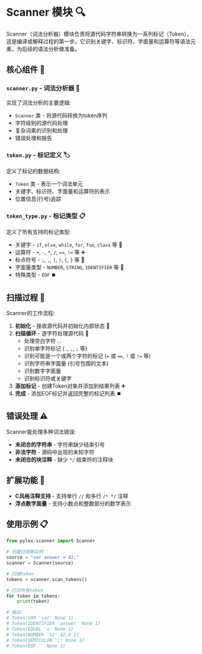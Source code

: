 # Scanner 模块 🔍

Scanner（词法分析器）模块负责将源代码字符串转换为一系列标记（Token），这是编译或解释过程的第一步。它识别关键字、标识符、字面量和运算符等语法元素，为后续的语法分析做准备。

## 核心组件 🧩

### `scanner.py` - 词法分析器 🔎

实现了词法分析的主要逻辑:

- `Scanner` 类 - 将源代码转换为token序列
- 字符级别的源代码处理
- 复杂词素的识别和处理
- 错误处理和报告

### `token.py` - 标记定义 🏷️

定义了标记的数据结构:

- `Token` 类 - 表示一个词法单元
- 关键字、标识符、字面量和运算符的表示
- 位置信息(行号)追踪

### `token_type.py` - 标记类型 📋

定义了所有支持的标记类型:

- 关键字 - `if`, `else`, `while`, `for`, `fun`, `class` 等 🔑
- 运算符 - `+`, `-`, `*`, `/`, `==`, `!=` 等 ➕
- 标点符号 - `;`, `,`, `(`, `)`, `{`, `}` 等 📌 
- 字面量类型 - `NUMBER`, `STRING`, `IDENTIFIER` 等 📝
- 特殊类型 - `EOF` ⏹️

## 扫描过程 🔄

Scanner的工作流程:

1. **初始化** - 接收源代码并初始化内部状态 🚀
2. **扫描循环** - 逐字符处理源代码 🔁
   - 处理空白字符 ⌴
   - 识别单字符标记 (`.`, `,`, `;` 等)
   - 识别可能是一个或两个字符的标记 (`=` 或 `==`, `!` 或 `!=` 等)
   - 识别字符串字面量 (引号包围的文本)
   - 识别数字字面量
   - 识别标识符或关键字
3. **添加标记** - 创建Token对象并添加到结果列表 ➕
4. **完成** - 添加EOF标记并返回完整的标记列表 ⏹️

## 错误处理 ⚠️

Scanner能处理多种词法错误:

- **未闭合的字符串** - 字符串缺少结束引号
- **非法字符** - 源码中出现的未知字符
- **未闭合的块注释** - 缺少 `*/` 结束符的注释块

## 扩展功能 🌟

- **C风格注释支持** - 支持单行 `//` 和多行 `/* */` 注释
- **浮点数字面量** - 支持小数点和整数部分的数字表示

## 使用示例 📋

```python
from pylox.scanner import Scanner

# 创建扫描器实例
source = "var answer = 42;"
scanner = Scanner(source)

# 扫描token
tokens = scanner.scan_tokens()

# 打印所有token
for token in tokens:
    print(token)

# 输出:
# Token(VAR 'var' None 1)
# Token(IDENTIFIER 'answer' None 1)
# Token(EQUAL '=' None 1)
# Token(NUMBER '42' 42.0 1)
# Token(SEMICOLON ';' None 1)
# Token(EOF '' None 1)
```